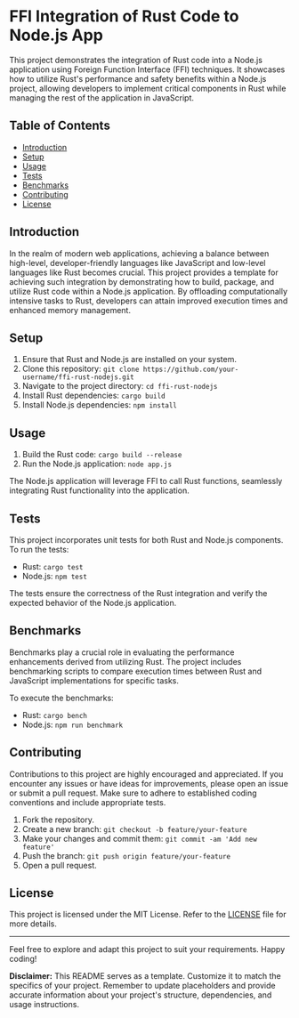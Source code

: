 # FFI Integration of Rust Code to Node.js App

This project demonstrates the integration of Rust code into a Node.js application using Foreign Function Interface (FFI) techniques. It showcases how to utilize Rust's performance and safety benefits within a Node.js project, allowing developers to implement critical components in Rust while managing the rest of the application in JavaScript.

## Table of Contents

- [Introduction](#introduction)
- [Setup](#setup)
- [Usage](#usage)
- [Tests](#tests)
- [Benchmarks](#benchmarks)
- [Contributing](#contributing)
- [License](#license)

## Introduction

In the realm of modern web applications, achieving a balance between high-level, developer-friendly languages like JavaScript and low-level languages like Rust becomes crucial. This project provides a template for achieving such integration by demonstrating how to build, package, and utilize Rust code within a Node.js application. By offloading computationally intensive tasks to Rust, developers can attain improved execution times and enhanced memory management.

## Setup

1. Ensure that Rust and Node.js are installed on your system.
2. Clone this repository: `git clone https://github.com/your-username/ffi-rust-nodejs.git`
3. Navigate to the project directory: `cd ffi-rust-nodejs`
4. Install Rust dependencies: `cargo build`
5. Install Node.js dependencies: `npm install`

## Usage

1. Build the Rust code: `cargo build --release`
2. Run the Node.js application: `node app.js`

The Node.js application will leverage FFI to call Rust functions, seamlessly integrating Rust functionality into the application.

## Tests

This project incorporates unit tests for both Rust and Node.js components. To run the tests:

- Rust: `cargo test`
- Node.js: `npm test`

The tests ensure the correctness of the Rust integration and verify the expected behavior of the Node.js application.

## Benchmarks

Benchmarks play a crucial role in evaluating the performance enhancements derived from utilizing Rust. The project includes benchmarking scripts to compare execution times between Rust and JavaScript implementations for specific tasks.

To execute the benchmarks:

- Rust: `cargo bench`
- Node.js: `npm run benchmark`

## Contributing

Contributions to this project are highly encouraged and appreciated. If you encounter any issues or have ideas for improvements, please open an issue or submit a pull request. Make sure to adhere to established coding conventions and include appropriate tests.

1. Fork the repository.
2. Create a new branch: `git checkout -b feature/your-feature`
3. Make your changes and commit them: `git commit -am 'Add new feature'`
4. Push the branch: `git push origin feature/your-feature`
5. Open a pull request.

## License

This project is licensed under the MIT License. Refer to the [LICENSE](LICENSE) file for more details.

---

Feel free to explore and adapt this project to suit your requirements. Happy coding!

**Disclaimer:** This README serves as a template. Customize it to match the specifics of your project. Remember to update placeholders and provide accurate information about your project's structure, dependencies, and usage instructions.

